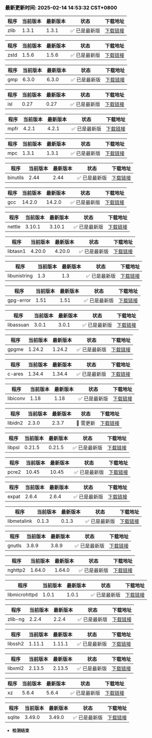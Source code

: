 ### <b><span style="color:black">最新更新时间: 2025-02-14 14:53:32 CST+0800</span></b> ###
| 程序 | 当前版本 | 最新版本 | 状态 | 下载地址 |
| --- | --- | --- | --- | --- |
| zlib | 1.3.1 | 1.3.1 | ✅ 已是最新版 | [下载链接](https://github.com/madler/zlib/releases/download/v1.3.1/zlib-1.3.1.tar.gz) |

| 程序 | 当前版本 | 最新版本 | 状态 | 下载地址 |
| --- | --- | --- | --- | --- |
| zstd | 1.5.6 | 1.5.6 | ✅ 已是最新版 | [下载链接](https://github.com/facebook/zstd/releases/download/v1.5.6/zstd-1.5.6.tar.gz) |

| 程序 | 当前版本 | 最新版本 | 状态 | 下载地址 |
| --- | --- | --- | --- | --- |
| gmp | 6.3.0 | 6.3.0 | ✅ 已是最新版 | [下载链接](https://ftp.gnu.org/gnu/gmp/gmp-6.3.0.tar.xz) |

| 程序 | 当前版本 | 最新版本 | 状态 | 下载地址 |
| --- | --- | --- | --- | --- |
| isl | 0.27 | 0.27 | ✅ 已是最新版 | [下载链接](https://libisl.sourceforge.io/isl-0.27.tar.xz) |

| 程序 | 当前版本 | 最新版本 | 状态 | 下载地址 |
| --- | --- | --- | --- | --- |
| mpfr | 4.2.1 | 4.2.1 | ✅ 已是最新版 | [下载链接](https://ftp.gnu.org/gnu/mpfr/mpfr-4.2.1.tar.xz) |

| 程序 | 当前版本 | 最新版本 | 状态 | 下载地址 |
| --- | --- | --- | --- | --- |
| mpc | 1.3.1 | 1.3.1 | ✅ 已是最新版 | [下载链接](https://ftp.gnu.org/gnu/mpc/mpc-1.3.1.tar.gz) |

| 程序 | 当前版本 | 最新版本 | 状态 | 下载地址 |
| --- | --- | --- | --- | --- |
| binutils | 2.44 | 2.44 | ✅ 已是最新版 | [下载链接](https://ftp.gnu.org/gnu/binutils/binutils-2.44.tar.xz) |

| 程序 | 当前版本 | 最新版本 | 状态 | 下载地址 |
| --- | --- | --- | --- | --- |
| gcc | 14.2.0 | 14.2.0 | ✅ 已是最新版 | [下载链接](https://ftp.gnu.org/gnu/gcc/gcc-14.2.0/gcc-14.2.0.tar.xz) |

| 程序 | 当前版本 | 最新版本 | 状态 | 下载地址 |
| --- | --- | --- | --- | --- |
| nettle | 3.10.1 | 3.10.1 | ✅ 已是最新版 | [下载链接](https://ftp.gnu.org/gnu/nettle/nettle-3.10.1.tar.gz) |

| 程序 | 当前版本 | 最新版本 | 状态 | 下载地址 |
| --- | --- | --- | --- | --- |
| libtasn1 | 4.20.0 | 4.20.0 | ✅ 已是最新版 | [下载链接](https://ftp.gnu.org/gnu/libtasn1/libtasn1-4.20.0.tar.gz) |

| 程序 | 当前版本 | 最新版本 | 状态 | 下载地址 |
| --- | --- | --- | --- | --- |
| libunistring | 1.3 | 1.3 | ✅ 已是最新版 | [下载链接](https://ftp.gnu.org/gnu/libunistring/libunistring-1.3.tar.gz) |

| 程序 | 当前版本 | 最新版本 | 状态 | 下载地址 |
| --- | --- | --- | --- | --- |
| gpg-error | 1.51 | 1.51 | ✅ 已是最新版 | [下载链接](https://www.gnupg.org/ftp/gcrypt/libgpg-error/libgpg-error-1.51.tar.gz) |

| 程序 | 当前版本 | 最新版本 | 状态 | 下载地址 |
| --- | --- | --- | --- | --- |
| libassuan | 3.0.1 | 3.0.1 | ✅ 已是最新版 | [下载链接](https://www.gnupg.org/ftp/gcrypt/libassuan/libassuan-3.0.1.tar.bz2) |

| 程序 | 当前版本 | 最新版本 | 状态 | 下载地址 |
| --- | --- | --- | --- | --- |
| gpgme | 1.24.2 | 1.24.2 | ✅ 已是最新版 | [下载链接](https://www.gnupg.org/ftp/gcrypt/gpgme/gpgme-1.24.2.tar.bz2) |

| 程序 | 当前版本 | 最新版本 | 状态 | 下载地址 |
| --- | --- | --- | --- | --- |
| c-ares | 1.34.4 | 1.34.4 | ✅ 已是最新版 | [下载链接](https://github.com/c-ares/c-ares/releases/download/v1.34.4/c-ares-1.34.4.tar.gz) |

| 程序 | 当前版本 | 最新版本 | 状态 | 下载地址 |
| --- | --- | --- | --- | --- |
| libiconv | 1.18 | 1.18 | ✅ 已是最新版 | [下载链接](https://ftp.gnu.org/gnu/libiconv/libiconv-1.18.tar.gz) |

| 程序 | 当前版本 | 最新版本 | 状态 | 下载地址 |
| --- | --- | --- | --- | --- |
| libidn2 | 2.3.0 | 2.3.7 | 🔴 需更新 | [下载链接](https://ftp.gnu.org/gnu/libidn/libidn2-2.3.7.tar.gz) |

| 程序 | 当前版本 | 最新版本 | 状态 | 下载地址 |
| --- | --- | --- | --- | --- |
| libpsl | 0.21.5 | 0.21.5 | ✅ 已是最新版 | [下载链接](https://github.com/rockdaboot/libpsl/releases/download/0.21.5/libpsl-0.21.5.tar.gz) |

| 程序 | 当前版本 | 最新版本 | 状态 | 下载地址 |
| --- | --- | --- | --- | --- |
| pcre2 | 10.45 | 10.45 | ✅ 已是最新版 | [下载链接](https://github.com/PCRE2Project/pcre2/releases/download/pcre2-10.45/pcre2-10.45.tar.bz2) |

| 程序 | 当前版本 | 最新版本 | 状态 | 下载地址 |
| --- | --- | --- | --- | --- |
| expat | 2.6.4 | 2.6.4 | ✅ 已是最新版 | [下载链接](https://github.com/libexpat/libexpat/releases/download/R_2_6_4/expat-2.6.4.tar.bz2) |

| 程序 | 当前版本 | 最新版本 | 状态 | 下载地址 |
| --- | --- | --- | --- | --- |
| libmetalink | 0.1.3 | 0.1.3 | ✅ 已是最新版 | [下载链接](https://github.com/metalink-dev/libmetalink/releases/download/release-0.1.3/libmetalink-0.1.3.tar.bz2) |

| 程序 | 当前版本 | 最新版本 | 状态 | 下载地址 |
| --- | --- | --- | --- | --- |
| gnutls | 3.8.9 | 3.8.9 | ✅ 已是最新版 | [下载链接](https://www.gnupg.org/ftp/gcrypt/gnutls/v3.8/gnutls-3.8.9.tar.xz) |

| 程序 | 当前版本 | 最新版本 | 状态 | 下载地址 |
| --- | --- | --- | --- | --- |
| nghttp2 | 1.64.0 | 1.64.0 | ✅ 已是最新版 | [下载链接](https://github.com/nghttp2/nghttp2/releases/download/v1.64.0/nghttp2-1.64.0.tar.gz) |

| 程序 | 当前版本 | 最新版本 | 状态 | 下载地址 |
| --- | --- | --- | --- | --- |
| libmicrohttpd | 1.0.1 | 1.0.1 | ✅ 已是最新版 | [下载链接](https://ftp.gnu.org/gnu/libmicrohttpd/libmicrohttpd-1.0.1.tar.gz) |

| 程序 | 当前版本 | 最新版本 | 状态 | 下载地址 |
| --- | --- | --- | --- | --- |
| zlib-ng | 2.2.4 | 2.2.4 | ✅ 已是最新版 | [下载链接](https://github.com/zlib-ng/zlib-ng/releases/download/2.2.4/zlib-ng-win-arm-compat.zip) |

| 程序 | 当前版本 | 最新版本 | 状态 | 下载地址 |
| --- | --- | --- | --- | --- |
| libssh2 | 1.11.1 | 1.11.1 | ✅ 已是最新版 | [下载链接](https://libssh2.org/download/libssh2-1.11.1.tar.xz) |

| 程序 | 当前版本 | 最新版本 | 状态 | 下载地址 |
| --- | --- | --- | --- | --- |
| libxml2 | 2.13.5 | 2.13.5 | ✅ 已是最新版 | [下载链接](https://download.gnome.org/sources/libxml2/2.13/libxml2-2.13.5.tar.xz) |

| 程序 | 当前版本 | 最新版本 | 状态 | 下载地址 |
| --- | --- | --- | --- | --- |
| xz | 5.6.4 | 5.6.4 | ✅ 已是最新版 | [下载链接](https://sourceforge.net/projects/lzmautils/files/xz-5.6.4.tar.xz) |

| 程序 | 当前版本 | 最新版本 | 状态 | 下载地址 |
| --- | --- | --- | --- | --- |
| sqlite | 3.49.0 | 3.49.0 | ✅ 已是最新版 | [下载链接](https://www.sqlite.org/autoconf-3490000.tar.gz) |

- ******检测结束******
